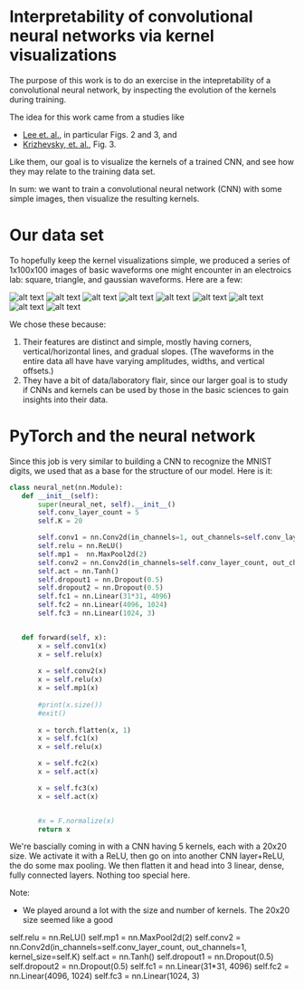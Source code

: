 # Interpretability of convolutional neural networks via kernel visualizations

The purpose of this work is to do an exercise in the intepretability of a convolutional neural network, by inspecting the evolution of the kernels during training.

The idea for this work came from a studies like 

  * [Lee et. al.](https://web.eecs.umich.edu/~honglak/icml09-ConvolutionalDeepBeliefNetworks.pdf), in particular Figs. 2 and 3, and
  * [Krizhevsky, et. al.](https://proceedings.neurips.cc/paper_files/paper/2012/file/c399862d3b9d6b76c8436e924a68c45b-Paper.pdf), Fig. 3.  

Like them, our goal is to visualize the kernels of a trained CNN, and see how they may relate to the training data set.

In sum: we want to train a convolutional neural network (CNN) with some simple images, then visualize the resulting kernels.

# Our data set

To hopefully keep the kernel visualizations simple, we produced a series of 1x100x100 images of basic waveforms one might encounter in an electroics lab: square, triangle, and gaussian waveforms.  Here are a few:

![alt text](https://github.com/tbensky/CNNKernels/blob/main/Assets/Pulses/pulse_000.jpg)
![alt text](https://github.com/tbensky/CNNKernels/blob/main/Assets/Pulses/pulse_001.jpg)
![alt text](https://github.com/tbensky/CNNKernels/blob/main/Assets/Pulses/pulse_002.jpg)
![alt text](https://github.com/tbensky/CNNKernels/blob/main/Assets/Pulses/pulse_003.jpg)
![alt text](https://github.com/tbensky/CNNKernels/blob/main/Assets/Pulses/pulse_004.jpg)
![alt text](https://github.com/tbensky/CNNKernels/blob/main/Assets/Pulses/pulse_005.jpg)
![alt text](https://github.com/tbensky/CNNKernels/blob/main/Assets/Pulses/pulse_006.jpg)
![alt text](https://github.com/tbensky/CNNKernels/blob/main/Assets/Pulses/pulse_007.jpg)
![alt text](https://github.com/tbensky/CNNKernels/blob/main/Assets/Pulses/pulse_008.jpg)

We chose these because:

 1.  Their features are distinct and simple, mostly having corners, vertical/horizontal lines, and gradual slopes. (The waveforms in the entire data all have have varying amplitudes, widths, and vertical offsets.) 
 1.  They have a bit of data/laboratory flair, since our larger goal is to study if CNNs and kernels can be used by those in the basic sciences to gain insights into their data.

 # PyTorch and the neural network

 Since this job is very similar to building a CNN to recognize the MNIST digits, we used that as a base for the structure of our model.  Here is it:

 ```python
 class neural_net(nn.Module):
    def __init__(self):
        super(neural_net, self).__init__()
        self.conv_layer_count = 5
        self.K = 20

        self.conv1 = nn.Conv2d(in_channels=1, out_channels=self.conv_layer_count, kernel_size=self.K, stride=1, padding=0)
        self.relu = nn.ReLU()
        self.mp1 =  nn.MaxPool2d(2)
        self.conv2 = nn.Conv2d(in_channels=self.conv_layer_count, out_channels=1, kernel_size=self.K)
        self.act = nn.Tanh()
        self.dropout1 = nn.Dropout(0.5)
        self.dropout2 = nn.Dropout(0.5)
        self.fc1 = nn.Linear(31*31, 4096)
        self.fc2 = nn.Linear(4096, 1024)
        self.fc3 = nn.Linear(1024, 3)


    def forward(self, x):
        x = self.conv1(x)
        x = self.relu(x)
        
        x = self.conv2(x)
        x = self.relu(x)
        x = self.mp1(x)
       
        #print(x.size()) 
        #exit()
       
        x = torch.flatten(x, 1)
        x = self.fc1(x)
        x = self.relu(x)

        x = self.fc2(x)
        x = self.act(x)

        x = self.fc3(x)
        x = self.act(x)


        #x = F.normalize(x)
        return x
```

We're bascially coming in with a CNN having 5 kernels, each with a 20x20 size.  We activate it with a ReLU, then go on into another CNN layer+ReLU, the do some max pooling.  We then flatten it and head into 3 linear, dense, fully connected layers.  Nothing too special here.

Note:
 * We played around a lot with the size and number of kernels.  The 20x20 size seemed like a good



 self.relu = nn.ReLU()
        self.mp1 =  nn.MaxPool2d(2)
        self.conv2 = nn.Conv2d(in_channels=self.conv_layer_count, out_channels=1, kernel_size=self.K)
        self.act = nn.Tanh()
        self.dropout1 = nn.Dropout(0.5)
        self.dropout2 = nn.Dropout(0.5)
        self.fc1 = nn.Linear(31*31, 4096)
        self.fc2 = nn.Linear(4096, 1024)
        self.fc3 = nn.Linear(1024, 3)



 